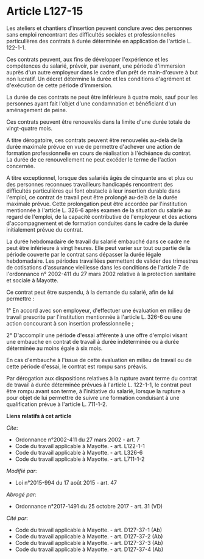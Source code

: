 # Article L127-15

Les ateliers et chantiers d'insertion peuvent conclure avec des personnes sans emploi rencontrant des difficultés sociales et
professionnelles particulières des contrats à durée déterminée en application de l'article L. 122-1-1. 

Ces contrats peuvent, aux fins de développer l'expérience et les compétences du salarié, prévoir, par avenant, une période
d'immersion auprès d'un autre employeur dans le cadre d'un prêt de main-d'œuvre à but non lucratif. Un décret détermine la
durée et les conditions d'agrément et d'exécution de cette période d'immersion. 

La durée de ces contrats ne peut être inférieure à quatre mois, sauf pour les personnes ayant fait l'objet d'une condamnation
et bénéficiant d'un aménagement de peine. 

Ces contrats peuvent être renouvelés dans la limite d'une durée totale de vingt-quatre mois. 

A titre dérogatoire, ces contrats peuvent être renouvelés au-delà de la durée maximale prévue en vue de permettre d'achever
une action de formation professionnelle en cours de réalisation à l'échéance du contrat. La durée de ce renouvellement ne
peut excéder le terme de l'action concernée. 

A titre exceptionnel, lorsque des salariés âgés de cinquante ans et plus ou des personnes reconnues travailleurs handicapés
rencontrent des difficultés particulières qui font obstacle à leur insertion durable dans l'emploi, ce contrat de travail
peut être prolongé au-delà de la durée maximale prévue. Cette prolongation peut être accordée par l'institution mentionnée à
l'article L. 326-6 après examen de la situation du salarié au regard de l'emploi, de la capacité contributive de l'employeur
et des actions d'accompagnement et de formation conduites dans le cadre de la durée initialement prévue du contrat. 

La durée hebdomadaire de travail du salarié embauché dans ce cadre ne peut être inférieure à vingt heures. Elle peut varier
sur tout ou partie de la période couverte par le contrat sans dépasser la durée légale hebdomadaire. Les périodes travaillées
permettent de valider des trimestres de cotisations d'assurance vieillesse dans les conditions de l'article 7 de l'ordonnance
n° 2002-411 du 27 mars 2002 relative à la protection sanitaire et sociale à Mayotte. 

Ce contrat peut être suspendu, à la demande du salarié, afin de lui permettre : 

1° En accord avec son employeur, d'effectuer une évaluation en milieu de travail prescrite par l'institution mentionnée à
l'article L. 326-6 ou une action concourant à son insertion professionnelle ; 

2° D'accomplir une période d'essai afférente à une offre d'emploi visant une embauche en contrat de travail à durée
indéterminée ou à durée déterminée au moins égale à six mois. 

En cas d'embauche à l'issue de cette évaluation en milieu de travail ou de cette période d'essai, le contrat est rompu sans
préavis. 

Par dérogation aux dispositions relatives à la rupture avant terme du contrat de travail à durée déterminée prévues à
l'article L. 122-1-1, le contrat peut être rompu avant son terme, à l'initiative du salarié, lorsque la rupture a pour objet
de lui permettre de suivre une formation conduisant à une qualification prévue à l'article L. 711-1-2.

**Liens relatifs à cet article**

_Cite_:

  - Ordonnance n°2002-411 du 27 mars 2002 - art. 7
  - Code du travail applicable à Mayotte. - art. L122-1-1
  - Code du travail applicable à Mayotte. - art. L326-6
  - Code du travail applicable à Mayotte. - art. L711-1-2

_Modifié par_:

  - Loi n°2015-994 du 17 août 2015 - art. 47

_Abrogé par_:

  - Ordonnance n°2017-1491 du 25 octobre 2017 - art. 31 (VD)

_Cité par_:

  - Code du travail applicable à Mayotte. - art. D127-37-1 (Ab)
  - Code du travail applicable à Mayotte. - art. D127-37-2 (Ab)
  - Code du travail applicable à Mayotte. - art. D127-37-3 (Ab)
  - Code du travail applicable à Mayotte. - art. D127-37-4 (Ab)
